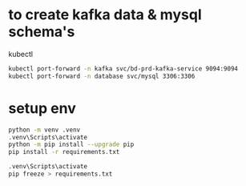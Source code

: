# to create kafka data & mysql schema's
kubectl
```sh
kubectl port-forward -n kafka svc/bd-prd-kafka-service 9094:9094
kubectl port-forward -n database svc/mysql 3306:3306
```

# setup env
```sh
python -m venv .venv
.venv\Scripts\activate
python -m pip install --upgrade pip
pip install -r requirements.txt
```

```sh
.venv\Scripts\activate
pip freeze > requirements.txt
```
